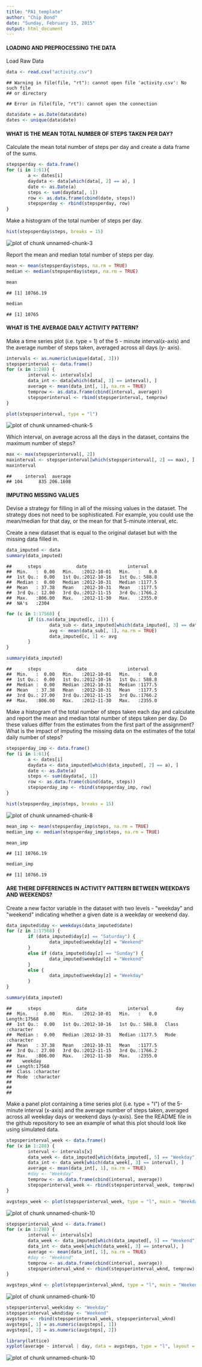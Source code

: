 ```yaml
---
title: "PA1_template"
author: "Chip Bond"
date: "Sunday, February 15, 2015"
output: html_document
---
```


#### LOADING AND PREPROCESSING THE DATA


Load Raw Data


```r
data <- read.csv("activity.csv")
```

```
## Warning in file(file, "rt"): cannot open file 'activity.csv': No such file
## or directory
```

```
## Error in file(file, "rt"): cannot open the connection
```

```r
data$date = as.Date(data$date)
dates <- unique(data$date)
```



#### WHAT IS THE MEAN TOTAL NUMBER OF STEPS TAKEN PER DAY?

Calculate the mean total number of steps per day and create a data frame of the sums.


```r
stepsperday <- data.frame()
for (i in 1:61){
        a <- dates[i]
        daydata <- data[which(data[, 2] == a), ]
        date <- as.Date(a)
        steps <- sum(daydata[, 1])
        row <- as.data.frame(cbind(date, steps))
        stepsperday <- rbind(stepsperday, row)
}
```

Make a histogram of the total number of steps per day.


```r
hist(stepsperday$steps, breaks = 15)
```

![plot of chunk unnamed-chunk-3](figure/unnamed-chunk-3-1.png) 

Report the mean and median total number of steps per day.


```r
mean <- mean(stepsperday$steps, na.rm = TRUE)
median <- median(stepsperday$steps, na.rm = TRUE)

mean
```

```
## [1] 10766.19
```

```r
median
```

```
## [1] 10765
```


#### WHAT IS THE AVERAGE DAILY ACTIVITY PATTERN?

Make a time series plot (i.e. type = 1) of the 5 - minute interval(x-axis) and the average number of steps taken, averaged across all days (y- axis).


```r
intervals <- as.numeric(unique(data[, 3]))
stepsperinterval <- data.frame()
for (x in 1:288) {
        interval <- intervals[x]
        data_int <- data[which(data[, 3] == interval), ]
        average <- mean(data_int[, 1], na.rm = TRUE)
        temprow <- as.data.frame(cbind(interval, average))
        stepsperinterval <- rbind(stepsperinterval, temprow)
}

plot(stepsperinterval, type = "l")
```

![plot of chunk unnamed-chunk-5](figure/unnamed-chunk-5-1.png) 

Which interval, on average across all the days in the dataset, contains the maximum number of steps?


```r
max <- max(stepsperinterval[, 2])
maxinterval <- stepsperinterval[which(stepsperinterval[, 2] == max), ]
maxinterval
```

```
##     interval  average
## 104      835 206.1698
```


#### IMPUTING MISSING VALUES

Devise a strategy for filling in all of the missing values in the dataset.  The strategy does not need to be sophisticated.  For example, you could use the mean/median for that day, or the mean for that 5-minute interval, etc.

Create a new dataset that is equal to the original dataset but with the missing data filled in.


```r
data_imputed <- data
summary(data_imputed)
```

```
##      steps             date               interval     
##  Min.   :  0.00   Min.   :2012-10-01   Min.   :   0.0  
##  1st Qu.:  0.00   1st Qu.:2012-10-16   1st Qu.: 588.8  
##  Median :  0.00   Median :2012-10-31   Median :1177.5  
##  Mean   : 37.38   Mean   :2012-10-31   Mean   :1177.5  
##  3rd Qu.: 12.00   3rd Qu.:2012-11-15   3rd Qu.:1766.2  
##  Max.   :806.00   Max.   :2012-11-30   Max.   :2355.0  
##  NA's   :2304
```

```r
for (c in 1:17568) {
        if (is.na(data_imputed[c, 1])) {
                data_sub <- data_imputed[which(data_imputed[, 3] == data_imputed[c, 3]), ]
                avg <- mean(data_sub[, 1], na.rm = TRUE)
                data_imputed[c, 1] <- avg
        }
}

summary(data_imputed)
```

```
##      steps             date               interval     
##  Min.   :  0.00   Min.   :2012-10-01   Min.   :   0.0  
##  1st Qu.:  0.00   1st Qu.:2012-10-16   1st Qu.: 588.8  
##  Median :  0.00   Median :2012-10-31   Median :1177.5  
##  Mean   : 37.38   Mean   :2012-10-31   Mean   :1177.5  
##  3rd Qu.: 27.00   3rd Qu.:2012-11-15   3rd Qu.:1766.2  
##  Max.   :806.00   Max.   :2012-11-30   Max.   :2355.0
```

Make a histogram of the total number of steps taken each day and calculate and report the mean and median total number of steps taken per day.  Do these values differ from the estimates from the first part of the assignment?  What is the impact of imputing the missing data on the estimates of the total daily number of steps?


```r
stepsperday_imp <- data.frame()
for (i in 1:61){
        a <- dates[i]
        daydata <- data_imputed[which(data_imputed[, 2] == a), ]
        date <- as.Date(a)
        steps <- sum(daydata[, 1])
        row <- as.data.frame(cbind(date, steps))
        stepsperday_imp <- rbind(stepsperday_imp, row)
}

hist(stepsperday_imp$steps, breaks = 15)
```

![plot of chunk unnamed-chunk-8](figure/unnamed-chunk-8-1.png) 

```r
mean_imp <- mean(stepsperday_imp$steps, na.rm = TRUE)
median_imp <- median(stepsperday_imp$steps, na.rm = TRUE)

mean_imp
```

```
## [1] 10766.19
```

```r
median_imp
```

```
## [1] 10766.19
```


#### ARE THERE DIFFERENCES IN ACTIVITY PATTERN BETWEEN WEEKDAYS AND WEEKENDS?

Create a new factor variable in the dataset with two levels - "weekday" and "weekend" indicating whether a given date is a weekday or weekend day.


```r
data_imputed$day <- weekdays(data_imputed$date)
for (z in 1:17568) {
        if (data_imputed$day[z] == "Saturday") {
                data_imputed$weekday[z] = "Weekend"
        }
        else if (data_imputed$day[z] == "Sunday") {
                data_imputed$weekday[z] = "Weekend"
        }
        else {
                data_imputed$weekday[z] = "Weekday"
        }
}

summary(data_imputed)
```

```
##      steps             date               interval          day           
##  Min.   :  0.00   Min.   :2012-10-01   Min.   :   0.0   Length:17568      
##  1st Qu.:  0.00   1st Qu.:2012-10-16   1st Qu.: 588.8   Class :character  
##  Median :  0.00   Median :2012-10-31   Median :1177.5   Mode  :character  
##  Mean   : 37.38   Mean   :2012-10-31   Mean   :1177.5                     
##  3rd Qu.: 27.00   3rd Qu.:2012-11-15   3rd Qu.:1766.2                     
##  Max.   :806.00   Max.   :2012-11-30   Max.   :2355.0                     
##    weekday         
##  Length:17568      
##  Class :character  
##  Mode  :character  
##                    
##                    
## 
```

Make a panel plot containing a time series plot (i.e. type = "l") of the 5-minute interval (x-axis) and the average number of steps taken, averaged across all weekday days or weekend days (y-axis). See the README file in the github repository to see an example of what this plot should look like using simulated data.


```r
stepsperinterval_week <- data.frame()
for (x in 1:288) {
        interval <- intervals[x]
        data_week <- data_imputed[which(data_imputed[, 5] == "Weekday"), ]
        data_int <- data_week[which(data_week[, 3] == interval), ]
        average <- mean(data_int[, 1], na.rm = TRUE)
        #day <- "Weekday"
        temprow <- as.data.frame(cbind(interval, average))
        stepsperinterval_week <- rbind(stepsperinterval_week, temprow)
}

avgsteps_week <- plot(stepsperinterval_week, type = "l", main = "Weekday")
```

![plot of chunk unnamed-chunk-10](figure/unnamed-chunk-10-1.png) 

```r
stepsperinterval_wknd <- data.frame()
for (x in 1:288) {
        interval <- intervals[x]
        data_week <- data_imputed[which(data_imputed[, 5] == "Weekend"), ]
        data_int <- data_week[which(data_week[, 3] == interval), ]
        average <- mean(data_int[, 1], na.rm = TRUE)
        #day <- "Weekend"
        temprow <- as.data.frame(cbind(interval, average))
        stepsperinterval_wknd <- rbind(stepsperinterval_wknd, temprow)
}

avgsteps_wknd <- plot(stepsperinterval_wknd, type = "l", main = "Weekend")
```

![plot of chunk unnamed-chunk-10](figure/unnamed-chunk-10-2.png) 

```r
stepsperinterval_week$day <- "Weekday"
stepsperinterval_wknd$day <- "Weekend"
avgsteps <- rbind(stepsperinterval_week, stepsperinterval_wknd)
avgsteps[, 1] = as.numeric(avgsteps[, 1])
avgsteps[, 2] = as.numeric(avgsteps[, 2])

library(lattice)
xyplot(average ~ interval | day, data = avgsteps, type = "l", layout = c(1, 2), xlab = "Interval", ylab = "Number of steps")
```

![plot of chunk unnamed-chunk-10](figure/unnamed-chunk-10-3.png) 
